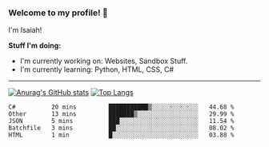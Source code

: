 
### Welcome to my profile! 👋
I'm Isaiah! 

**Stuff I'm doing:**

 - I'm currently working on: Websites, Sandbox Stuff. 
  - I'm currently learning: Python, HTML, CSS, C#
----




[![Anurag's GitHub stats](https://github-readme-stats.vercel.app/api?username=accurateisaiah)](https://github.com/anuraghazra/github-readme-stats) 
[![Top Langs](https://github-readme-stats.vercel.app/api/top-langs/?username=accurateisaiah)](https://github.com/anuraghazra/github-readme-stats)
<!--START_SECTION:waka-->
```text
C#          20 mins         ███████████▒░░░░░░░░░░░░░   44.68 % 
Other       13 mins         ███████▒░░░░░░░░░░░░░░░░░   29.99 % 
JSON        5 mins          ███░░░░░░░░░░░░░░░░░░░░░░   11.54 % 
Batchfile   3 mins          ██░░░░░░░░░░░░░░░░░░░░░░░   08.02 % 
HTML        1 min           █░░░░░░░░░░░░░░░░░░░░░░░░   03.88 % 
```
<!--END_SECTION:waka-->



